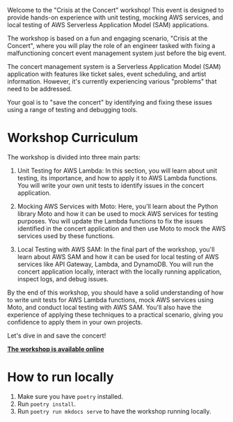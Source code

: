 Welcome to the "Crisis at the Concert" workshop! This event is designed to provide hands-on experience with unit testing, mocking AWS services, and local testing of AWS Serverless Application Model (SAM) applications.

The workshop is based on a fun and engaging scenario, "Crisis at the Concert", where you will play the role of an engineer tasked with fixing a malfunctioning concert event management system just before the big event.

The concert management system is a Serverless Application Model (SAM) application with features like ticket sales, event scheduling, and artist information. However, it's currently experiencing various "problems" that need to be addressed.

Your goal is to "save the concert" by identifying and fixing these issues using a range of testing and debugging tools.

# Workshop Curriculum
The workshop is divided into three main parts:

1. Unit Testing for AWS Lambda:
In this section, you will learn about unit testing, its importance, and how to apply it to AWS Lambda functions. You will write your own unit tests to identify issues in the concert application.

2. Mocking AWS Services with Moto:
Here, you'll learn about the Python library Moto and how it can be used to mock AWS services for testing purposes. You will update the Lambda functions to fix the issues identified in the concert application and then use Moto to mock the AWS services used by these functions.

3. Local Testing with AWS SAM:
In the final part of the workshop, you'll learn about AWS SAM and how it can be used for local testing of AWS services like API Gateway, Lambda, and DynamoDB. You will run the concert application locally, interact with the locally running application, inspect logs, and debug issues.

By the end of this workshop, you should have a solid understanding of how to write unit tests for AWS Lambda functions, mock AWS services using Moto, and conduct local testing with AWS SAM. You'll also have the experience of applying these techniques to a practical scenario, giving you confidence to apply them in your own projects.

Let's dive in and save the concert!

**[The workshop is available online](http://pytest-lambda-workshop.s3-website-us-west-2.amazonaws.com/)**

# How to run locally
1. Make sure you have `poetry` installed.
2. Run `poetry install`.
3. Run `poetry run mkdocs serve` to have the workshop running locally.

